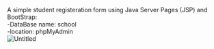 A simple student registeration form using Java Server Pages (JSP) and BootStrap: <br>
-DataBase name: school <br>
-location: phpMyAdmin <br>
![Untitled](https://user-images.githubusercontent.com/42739909/112173743-14d76780-8bb3-11eb-9261-29b6d87b1694.png)
